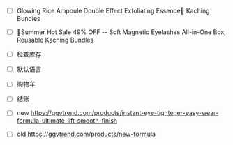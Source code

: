 - [ ]  Glowing Rice Ampoule Double Effect Exfoliating Essence🌾 Kaching Bundles
- [ ] 💖Summer Hot Sale 49% OFF -- Soft Magnetic Eyelashes All-in-One Box, Reusable Kaching Bundles


- [ ] 检查库存
- [ ] 默认语言
- [ ] 购物车
- [ ] 结账


- [ ] new https://ggvtrend.com/products/instant-eye-tightener-easy-wear-formula-ultimate-lift-smooth-finish
- [ ] old https://ggvtrend.com/products/new-formula